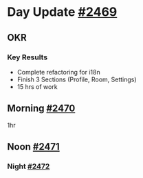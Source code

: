 # Day Update [#2469](https://github.com/sentrei/sentrei/issues/2469)

## OKR

### Key Results

- Complete refactoring for i18n
- Finish 3 Sections (Profile, Room, Settings)
- 15 hrs of work

## Morning [#2470](https://github.com/sentrei/sentrei/issues/2470)

1hr

## Noon [#2471](https://github.com/sentrei/sentrei/issues/2471)

### Night [#2472](https://github.com/sentrei/sentrei/issues/2472)
